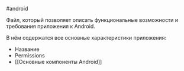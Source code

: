 #android

Файл, который позволяет описать функциональные возможности и требования приложения к Android.

В нём содержатся все основные характеристики приложения:
- Название
- Permissions
- [[Основные компоненты Android]]